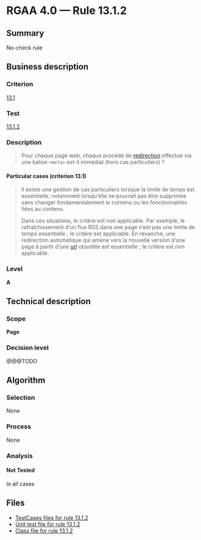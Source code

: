 # RGAA 4.0 — Rule 13.1.2

## Summary

No-check rule

## Business description

### Criterion

[13.1](https://www.numerique.gouv.fr/publications/rgaa-accessibilite/methode/criteres/#crit-13-1)

### Test

[13.1.2](https://www.numerique.gouv.fr/publications/rgaa-accessibilite/methode/criteres/#test-13-1-2)

### Description

> Pour chaque page web, chaque procédé de [redirection](https://www.numerique.gouv.fr/publications/rgaa-accessibilite/methode/glossaire/#redirection) effectué via une balise `<meta>` est-il immédiat (hors cas particuliers) ?

#### Particular cases (criterion 13.1)

> Il existe une gestion de cas particuliers lorsque la limite de temps est essentielle, notamment lorsqu’elle ne pourrait pas être supprimée sans changer fondamentalement le contenu ou les fonctionnalités liées au contenu.
> 
> Dans ces situations, le critère est non applicable. Par exemple, le rafraîchissement d’un flux RSS dans une page n’est pas une limite de temps essentielle ; le critère est applicable. En revanche, une redirection automatique qui amène vers la nouvelle version d’une page à partir d’une [url](https://www.numerique.gouv.fr/publications/rgaa-accessibilite/methode/glossaire/#url) obsolète est essentielle ; le critère est non applicable.

### Level

**A**


## Technical description

### Scope

**Page**

### Decision level

@@@TODO


## Algorithm

### Selection

None

### Process

None

### Analysis

#### Not Tested

In all cases


## Files

- [TestCases files for rule 13.1.2](https://gitlab.com/asqatasun/Asqatasun/-/tree/v5/rules/rules-rgaa4.0/src/test/resources/testcases/rgaa40/Rgaa40Rule130102/)
- [Unit test file for rule 13.1.2](https://gitlab.com/asqatasun/Asqatasun/-/blob/v5/rules/rules-rgaa4.0/src/test/java/org/asqatasun/rules/rgaa40/Rgaa40Rule130102Test.java)
- [Class file for rule 13.1.2](https://gitlab.com/asqatasun/Asqatasun/-/blob/v5/rules/rules-rgaa4.0/src/main/java/org/asqatasun/rules/rgaa40/Rgaa40Rule130102.java)


